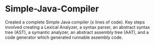 # Simple-Java-Compiler
Created a complete Simple Java compiler (x lines of code). Key steps involved creating a Lexical Analyzer, a syntax parser, an abstract syntax tree (AST), a symantic analyzer, an abstract assembly tree (AAT), and a code generator which generated runnable assembly code.
